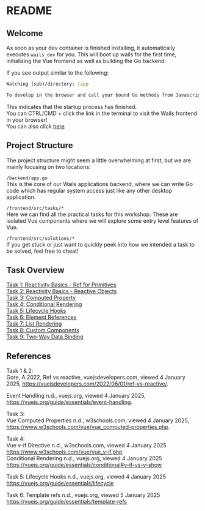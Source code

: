 # README

## Welcome

As soon as your dev container is finished installing, it automatically executes `wails dev` for you. This will boot up wails for the first time, initializing the Vue frontend as well as building the Go backend.

If you see output similar to the following:

```cmd
Watching (sub)/directory: /app

To develop in the browser and call your bound Go methods from Javascript, navigate to: http://localhost:34115
```

This indicates that the startup process has finished.  
You can CTRL/CMD + click the link in the terminal to visit the Wails frontend in your browser!  
You can also click [here](http://localhost:34115)

## Project Structure

The project structure might seem a little overwhelming at first, but we are mainly focusing on two locations:

`/backend/app.go`  
This is the core of our Wails applications backend, where we can write Go code which has regular system access just like any other desktop application.

`/frontend/src/tasks/*`  
Here we can find all the practical tasks for this workshop. These are isolated Vue components where we will explore some entry level features of Vue.

`/frontend/src/solutions/*`  
If you get stuck or just want to quickly peek into how we intended a task to be solved, feel free to cheat!

## Task Overview

[Task 1: Reactivity Basics - Ref for Primitives](./frontend/src/tasks/task-1/README.md)  
[Task 2: Reactivity Basics - Reactive Objects](./frontend/src/tasks/task-2/README.md)  
[Task 3: Computed Property](./frontend/src/tasks/task-3/README.md)  
[Task 4: Conditional Rendering](frontend/src/tasks/task-4/README.md)  
[Task 5: Lifecycle Hooks](frontend/src/tasks/task-5/README.md)  
[Task 6: Element References](frontend/src/tasks/task-6/README.md)  
[Task 7: List Rendering](frontend/src/tasks/task-7/README.md)  
[Task 8: Custom Components](frontend/src/tasks/task-8/README.md)  
[Task 9: Two-Way Data Binding](frontend/src/tasks/task-9/README.md)  

## References

Task 1 & 2:  
Gore, A 2022, Ref vs reactive, vuejsdevelopers.com, viewed 4 January 2025, <https://vuejsdevelopers.com/2022/06/01/ref-vs-reactive/>.

Event Handling n.d., vuejs.org, viewed 4 January 2025, <https://vuejs.org/guide/essentials/event-handling>.

Task 3:  
Vue Computed Properties n.d., w3schools.com, viewed 4 January 2025, <https://www.w3schools.com/vue/vue_computed-properties.php>.

Task 4:  
Vue v-if Directive n.d., w3schools.com, viewed 4 January 2025 <https://www.w3schools.com/vue/vue_v-if.php>  
Conditional Rendering n.d., vuejs.org, viewed 4 January 2025 <https://vuejs.org/guide/essentials/conditional#v-if-vs-v-show>

Task 5:
Lifecycle Hooks n.d., vuejs.org, viewed 4 January 2025
<https://vuejs.org/guide/essentials/lifecycle>

Task 6:
Template refs n.d., vuejs.org, viewed 5 January 2025  
<https://vuejs.org/guide/essentials/template-refs>